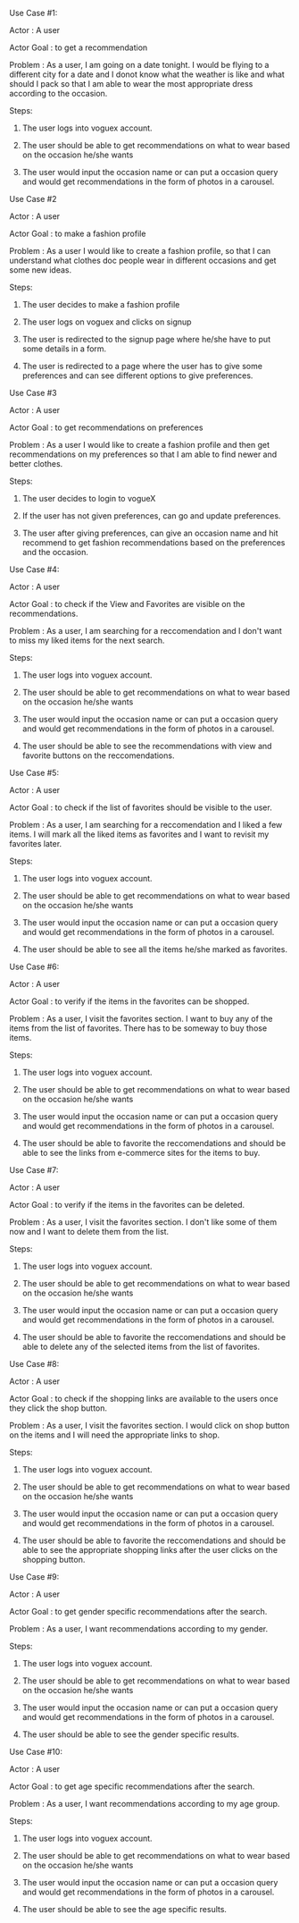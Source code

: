 Use Case #1:

Actor : A user

Actor Goal : to get a recommendation

Problem : As a user, I am going on a date tonight. I would be flying to a different city for a date and I donot know what the weather is like and what should I pack so that I am able to wear the most appropriate dress according to the occasion.

Steps:

1. The user logs into voguex account.

2. The user should be able to get recommendations on what to wear based on the occasion he/she
wants

3. The user would input the occasion name or can put a occasion query and would get
recommendations in the form of photos in a carousel. 

Use Case #2

Actor : A user

Actor Goal : to make a fashion profile

Problem : As a user I would like to create a fashion profile, so that I can understand what clothes doc people wear in different occasions and get some new ideas.

Steps:

1. The user decides to make a fashion profile

2. The user logs on voguex and clicks on signup

3. The user is redirected to the signup page where he/she have to put some details in a form.

4. The user is redirected to a page where the user has to give some preferences and can see
different options to give preferences.

Use Case #3

Actor : A user

Actor Goal : to get recommendations on preferences

Problem : As a user I would like to create a fashion profile and then get recommendations on my preferences so that I am able to find newer and better clothes.

Steps:

1. The user decides to login to vogueX

2. If the user has not given preferences, can go and update preferences.

3. The user after giving preferences, can give an occasion name and hit recommend to get fashion recommendations based on the preferences and the occasion.

Use Case #4:

Actor : A user

Actor Goal : to check if the View and Favorites are visible on the recommendations. 

Problem : As a user, I am searching for a reccomendation and I don't want to miss my liked items for the next search.

Steps:

1. The user logs into voguex account.

2. The user should be able to get recommendations on what to wear based on the occasion he/she wants

3. The user would input the occasion name or can put a occasion query and would get recommendations in the form of photos in a carousel.

4. The user should be able to see the recommendations with view and favorite buttons on the reccomendations.

Use Case #5:

Actor : A user

Actor Goal :  to check if the list of favorites should be visible to the user. 

Problem : As a user, I am searching for a reccomendation and I liked a few items. I will mark all the liked items as favorites and I want to revisit my favorites later.

Steps:

1. The user logs into voguex account.

2. The user should be able to get recommendations on what to wear based on the occasion he/she wants

3. The user would input the occasion name or can put a occasion query and would get recommendations in the form of photos in a carousel.

4. The user should be able to see all the items he/she marked as favorites.

Use Case #6:

Actor : A user

Actor Goal : to verify if the items in the favorites can be shopped.

Problem : As a user, I visit the favorites section. I want to buy any of the items from the list of favorites. There has to be someway to buy those items.

Steps:

1. The user logs into voguex account.

2. The user should be able to get recommendations on what to wear based on the occasion he/she wants

3. The user would input the occasion name or can put a occasion query and would get recommendations in the form of photos in a carousel.

4. The user should be able to favorite the reccomendations and should be able to see the links from e-commerce sites for the items to buy.

Use Case #7:

Actor : A user

Actor Goal : to verify if the items in the favorites can be deleted.

Problem : As a user, I visit the favorites section. I don't like some of them now and I want to delete them from the list.

Steps:

1. The user logs into voguex account.

2. The user should be able to get recommendations on what to wear based on the occasion he/she wants

3. The user would input the occasion name or can put a occasion query and would get recommendations in the form of photos in a carousel.

4. The user should be able to favorite the reccomendations and should be able to delete any of the selected items from the list of favorites.

Use Case #8:

Actor : A user

Actor Goal : to check if the shopping links are available to the users once they click the shop button.

Problem : As a user, I visit the favorites section. I would click on shop button on the items and I will need the appropriate links to shop.

Steps:

1. The user logs into voguex account.

2. The user should be able to get recommendations on what to wear based on the occasion he/she wants

3. The user would input the occasion name or can put a occasion query and would get recommendations in the form of photos in a carousel.

4. The user should be able to favorite the reccomendations and should be able to see the appropriate shopping links after the user clicks on the shopping button.

Use Case #9:

Actor : A user

Actor Goal : to get gender specific recommendations after the search.

Problem : As a user, I want recommendations according to my gender.

Steps:

1. The user logs into voguex account.

2. The user should be able to get recommendations on what to wear based on the occasion he/she wants

3. The user would input the occasion name or can put a occasion query and would get recommendations in the form of photos in a carousel.

4. The user should be able to see the gender specific results.

Use Case #10:

Actor : A user

Actor Goal : to get age specific recommendations after the search.

Problem : As a user, I want recommendations according to my age group.

Steps:

1. The user logs into voguex account.

2. The user should be able to get recommendations on what to wear based on the occasion he/she wants

3. The user would input the occasion name or can put a occasion query and would get recommendations in the form of photos in a carousel.

4. The user should be able to see the age specific results.
